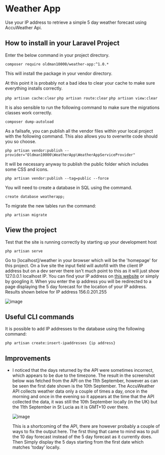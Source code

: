 # Weather App

Use your IP address to retrieve a simple 5 day weather forecast using AccuWeather Api.

## How to install in your Laravel Project

Enter the below command in your project directory.

`composer require oldman10000/weather-app:^1.0.*`

This will install the package in your vendor directory.

At this point it is probably not a bad idea to clear your cache to make sure everything installs correctly.

`php artisan cache:clear`
`php artisan route:clear`
`php artisan view:clear`

It is also sensible to run the following command to make sure the migrations classes work correctly.

`composer dump-autoload`

As a failsafe, you can publish all the vendor files within your local project with the following command. This also allows you to overwrite code should you so choose.

`php artisan vendor:publish --provider="Oldman10000\WeatherApp\WeatherAppServiceProvider"`

It will be necessary anyway to publish the public folder which includes some CSS and icons.

`php artisan vendor:publish --tag=public --force`

You will need to create a database in SQL using the command.

`create database weatherapp;`

To migrate the new tables run the command:

`php artisan migrate`

## View the project

Test that the site is running correctly by starting up your development host

`php artisan serve`

Go to [localhost]/weather in your browser which will be the 'homepage' for this project. On a live site the input field will autofill with the client IP address but on a dev server there isn't much point to this as it will just show 127.0.0.1 localhost IP. You can find your IP address on [this website](https://whatismyipaddress.com/) or simply by googling it. When you enter the ip address you will be redirected to a page displaying the 5 day forecast for the location of your IP address. Results shown below for IP address 156.0.201.255 

![image](https://user-images.githubusercontent.com/73402591/189522092-5d9e0c9e-ba31-41d4-a7b7-8b52f0463656.png)

## Useful CLI commands

It is possible to add IP addresses to the database using the following command:

`php artisan create:insert-ipaddresses {ip address}`

## Improvements

- I noticed that the days returned by the API were sometimes incorrect, which appears to be due to the timezone. The result in the screenshot below was fetched from the API on the 11th September, however as can be seen the first date shown is the 10th September. The AccuWeather API collects weather data only a couple of times a day, once in the morning and once in the evening so it appears at the time that the API collected the data, it was still the 10th September locally (in the UK) but the 11th September in St Lucia as it is GMT+10 over there.

  ![image](https://user-images.githubusercontent.com/73402591/189522255-7acf00f8-18de-4f6c-b868-3d947dd36b96.png)
  
  This is a shortcoming of the API, there are however probably a couple of ways to fix the output here. The first thing that came to mind was to pull the 10 day forecast instead of the 5 day forecast as it currently does. Then Simply display the 5 days starting from the first date which matches 'today' locally.
